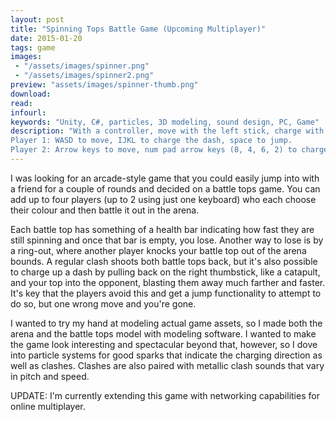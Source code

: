 ```yaml
---
layout: post
title: "Spinning Tops Battle Game (Upcoming Multiplayer)"
date: 2015-01-20
tags: game
images:
 - "/assets/images/spinner.png"
 - "/assets/images/spinner2.png"
preview: "assets/images/spinner-thumb.png"
download:
read:
infourl:
keywords: "Unity, C#, particles, 3D modeling, sound design, PC, Game"
description: "With a controller, move with the left stick, charge with the right stick and jump with A or Y.
Player 1: WASD to move, IJKL to charge the dash, space to jump.
Player 2: Arrow keys to move, num pad arrow keys (8, 4, 6, 2) to charge the dash, num pad enter to jump."
---
```


I was looking for an arcade-style game that you could easily jump into with a friend for a couple of rounds and decided on a battle tops game. You can add up to four players (up to 2 using just one keyboard) who each choose their colour and then battle it out in the arena.

Each battle top has something of a health bar indicating how fast they are still spinning and once that bar is empty, you lose. Another way to lose is by a ring-out, where another player knocks your battle top out of the arena bounds. A regular clash shoots both battle tops back, but it's also possible to charge up a dash by pulling back on the right thumbstick, like a catapult, and your top into the opponent, blasting them away much farther and faster. It's key that the players avoid this and get a jump functionality to attempt to do so, but one wrong move and you're gone.

I wanted to try my hand at modeling actual game assets, so I made both the arena and the battle tops model with modeling software. I wanted to make the game look interesting and spectacular beyond that, however, so I dove into particle systems for good sparks that indicate the charging direction as well as clashes. Clashes are also paired with metallic clash sounds that vary in pitch and speed.

UPDATE: I'm currently extending this game with networking capabilities for online multiplayer.